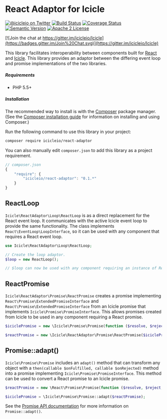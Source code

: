 # React Adaptor for Icicle

[![@icicleio on Twitter](https://img.shields.io/badge/twitter-%40icicleio-5189c7.svg?style=flat-square)](https://twitter.com/icicleio)
[![Build Status](https://img.shields.io/travis/icicleio/ReactAdaptor/master.svg?style=flat-square)](https://travis-ci.org/icicleio/ReactAdaptor)
[![Coverage Status](https://img.shields.io/coveralls/icicleio/ReactAdaptor.svg?style=flat-square)](https://coveralls.io/r/icicleio/ReactAdaptor)
[![Semantic Version](https://img.shields.io/badge/semver-v0.1.0-yellow.svg?style=flat-square)](http://semver.org)
[![Apache 2 License](https://img.shields.io/packagist/l/icicleio/react-adaptor.svg?style=flat-square)](LICENSE)

[![Join the chat at https://gitter.im/icicleio/Icicle](https://badges.gitter.im/Join%20Chat.svg)](https://gitter.im/icicleio/Icicle)

This library facilitates interoperability between components built for [React](http://reactphp.org) and [Icicle](http://icicle.io). This library provides an adaptor between the differing event loop and promise implementations of the two libraries.

##### Requirements

- PHP 5.5+

##### Installation

The recommended way to install is with the [Composer](http://getcomposer.org/) package manager. (See the [Composer installation guide](https://getcomposer.org/doc/00-intro.md) for information on installing and using Composer.)

Run the following command to use this library in your project: 

```bash
composer require icicleio/react-adaptor
```

You can also manually edit `composer.json` to add this library as a project requirement.

```js
// composer.json
{
    "require": {
        "icicleio/react-adaptor": "0.1.*"
    }
}
```

## ReactLoop

`Icicle\ReactAdaptor\Loop\ReactLoop` is as a direct replacement for the React event loop. It communicates with the active Icicle event loop to provide the same functionality. The class implements `React\EventLoop\LoopInterface`, so it can be used with any component that requires a React event loop.

```php
use Icicle\ReactAdaptor\Loop\ReactLoop;

// Create the loop adaptor.
$loop = new ReactLoop();

// $loop can now be used with any component requiring an instance of React\EventLoop\LoopInterface
```

## ReactPromise

`Icicle\ReactAdaptor\Promise\ReactPromise` creates a promise implementing `React\Promise\ExtendedPromiseInterface` and `React\Promise\ExtendedPromiseInterface` from an Icicle promise that implements `Icicle\Promise\PromiseInterface`. This allows promises created from Icicle to be used in any component requiring a React promise.

```php
$iciclePromise = new \Icicle\Promise\Promise(function ($resolve, $reject) { /* ... */ });

$reactPromise = new \Icicle\ReactAdaptor\Promise\ReactPromise($iciclePromise);
```

## Promise::adapt()

`Icicle\Promise\Promise` includes an `adapt()` method that can transform any object with a `then(callable $onFulfilled, callable $onRejected)` method into a promise implementing `Icicle\Promise\PromiseInterface`. This method can be used to convert a React promise to an Icicle promise.

```php
$reactPromise = new \React\Promise\Promise(function ($resolve, $reject, $notify) { /* ... */ });

$iciclePromise = \Icicle\Promise\Promise::adapt($reactPromise);
```

See the [Promise API documentation](//github.com/icicleio/Icicle/tree/master/src/Promise) for more information on `Promise::adapt()`.
